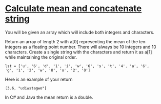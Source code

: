 # [Calculate mean and concatenate string](https://www.codewars.com/kata/calculate-mean-and-concatenate-string "https://www.codewars.com/kata/56f7493f5d7c12d1690000b6")

You will be given an array which will include both integers and characters. 

Return an array of length 2 with a[0] representing the mean of the ten integers as a floating point number. There will always be 10 integers and 10 characters. Create a single string with the characters and return it as a[1] while maintaining the original order.

```
lst = ['u', '6', 'd', '1', 'i', 'w', '6', 's', 't', '4', 'a', '6', 'g', '1', '2', 'w', '8', 'o', '2', '0']
```

Here is an example of your return 

```
[3.6, "udiwstagwo"]
```
In C# and Java the mean return is a double. 